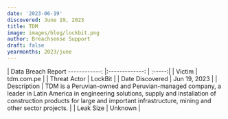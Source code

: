 ```yaml
---
date: '2023-06-19'
discovered: June 19, 2023
title: TDM
image: images/blog/lockbit.png
author: Breachsense Support
draft: false
yearmonths: 2023/june
---
```



| Data Breach Report
------------:     |:-------------:    | :-----:|
| Victim      | tdm.com.pe      | 
| Threat Actor      | LockBit      | 
| Date Discovered      | Jun 19, 2023      | 
| Description      | TDM is a Peruvian-owned and Peruvian-managed company, a leader in Latin America in engineering solutions, supply and installation of construction products for large and important infrastructure, mining and other sector projects.      | 
| Leak Size      | Unknown      | 

